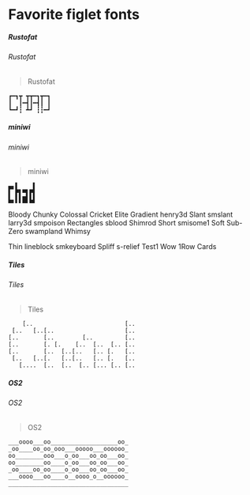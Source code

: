 # Favorite figlet fonts

##### Rustofat
###### Rustofat
> Rustofat
```plain
┏━┓┳ ┳┳━┓┳━┓
┃  ┃━┫┃━┫┃ ┃
┗━┛┇ ┻┛ ┇┇━┛
```

##### miniwi
###### miniwi
> miniwi
```plain
▄▖▌    ▌
▌ ▛▌▀▌▛▌
▙▖▌▌█▌▙▌
```
Bloody
Chunky
Colossal
Cricket
Elite
Gradient
henry3d
Slant
smslant
larry3d
smpoison
Rectangles
sblood
Shimrod
Short
smisome1
Soft
Sub-Zero
swampland
Whimsy

Thin
lineblock
smkeyboard
Spliff
s-relief
Test1
Wow
1Row
Cards

##### Tiles
###### Tiles 
> Tiles
```plain
    [..                          [..
 [..   [..[..                    [..
[..       [..        [..         [..
[..       [. [.    [..  [..  [.. [..
[..       [..  [..[..   [.. [.   [..
 [..   [..[.   [..[..   [.. [.   [..
   [....  [..  [..  [.. [... [.. [..
```

##### OS2
###### OS2
> OS2
```plain
___oooo___oo___________________oo_
_oo____oo_oo_ooo___ooooo___oooooo_
oo________ooo___o_oo___oo_oo___oo_
oo________oo____o_oo___oo_oo___oo_
_oo____oo_oo____o_oo___oo_oo___oo_
___oooo___oo____o__oooo_o__oooooo_
__________________________________
```


